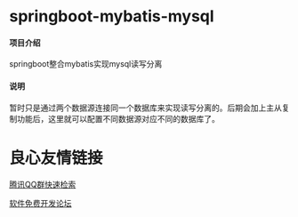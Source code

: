 # springboot-mybatis-mysql

#### 项目介绍
springboot整合mybatis实现mysql读写分离

#### 说明
暂时只是通过两个数据源连接同一个数据库来实现读写分离的。后期会加上主从复制功能后，这里就可以配置不同数据源对应不同的数据库了。

 # 良心友情链接

[腾讯QQ群快速检索](http://u.720life.cn/s/8cf73f7c)

[软件免费开发论坛](http://u.720life.cn/s/bbb01dc0)